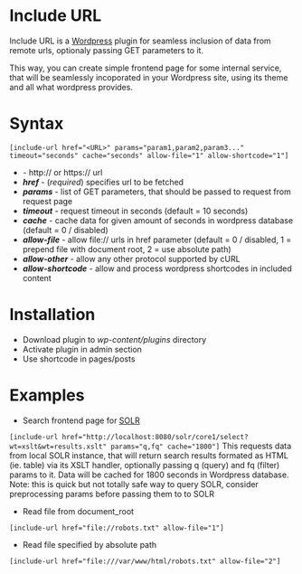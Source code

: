 Include URL
===========
Include URL is a [Wordpress](https://wordpress.org) plugin for seamless inclusion of data from remote urls, optionaly passing GET parameters to it.

This way, you can create simple frontend page for some internal service, that will be seamlessly incoporated in your Wordpress site, using its theme and all what wordpress provides.

# Syntax
`
[include-url href="<URL>" params="param1,param2,param3..." timeout="seconds" cache="seconds" allow-file="1" allow-shortcode="1"]
`

- ***<URL>*** - http:// or https:// url
- ***href*** - (*required*) specifies url to be fetched
- ***params*** - list of GET parameters, that should be passed to request from request page
- ***timeout*** - request timeout in seconds (default = 10 seconds)
- ***cache*** - cache data for given amount of seconds in wordpress database (default = 0 / disabled)
- ***allow-file*** - allow file:// urls in href parameter (default = 0 / disabled, 1 = prepend file with document root, 2 = use absolute path)
- ***allow-other*** - allow any other protocol supported by cURL
- ***allow-shortcode*** - allow and process wordpress shortcodes in included content

# Installation
* Download plugin to *wp-content/plugins* directory
* Activate plugin in admin section
* Use shortcode in pages/posts

# Examples

* Search frontend page for [SOLR](https://lucene.apache.org/solr/)

`
[include-url href="http://localhost:8080/solr/core1/select?wt=xslt&wt=results.xslt" params="q,fq" cache="1800"]
`
This requests data from local SOLR instance, that will return search results formated as HTML (ie. table) via its XSLT handler, optionally passing q (query) and fq (filter) params to it. Data will be cached for 1800 seconds in Wordpress database.
Note: this is quick but not totally safe way to query SOLR, consider preprocessing params before passing them to to SOLR


* Read file from document_root

`
[include-url href="file://robots.txt" allow-file="1"]
`

* Read file specified by absolute path

`
[include-url href="file:///var/www/html/robots.txt" allow-file="2"]
`
